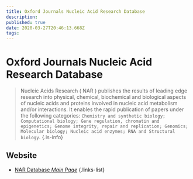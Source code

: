 ```yaml
---
title: Oxford Journals Nucleic Acid Research Database
description: 
published: true
date: 2020-03-27T20:46:13.668Z
tags: 
---
```


# Oxford Journals Nucleic Acid Research Database

> Nucleic Acids Research ( NAR ) publishes the results of leading edge research into physical, chemical, biochemical and biological aspects of nucleic acids and proteins involved in nucleic acid metabolism and/or interactions. It enables the rapid publication of papers under the following categories: 
&NewLine;
`Chemistry and synthetic biology; Computational biology; Gene regulation, chromatin and epigenetics; Genome integrity, repair and replication; Genomics; Molecular biology; Nucleic acid enzymes; RNA and Structural biology`. 
{.is-info}

## Website

- [NAR Database *Main Page*](http://www.oxfordjournals.org/our_journals/nar/database/c/)
{.links-list}
